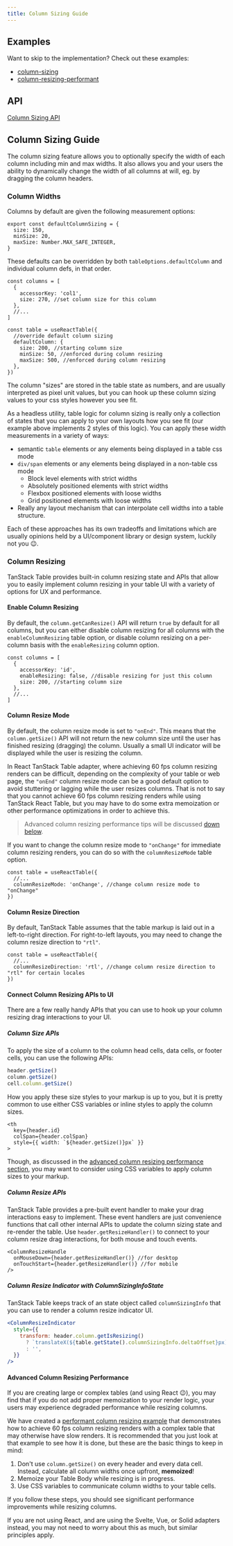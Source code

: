 ```yaml
---
title: Column Sizing Guide
---
```


## Examples

Want to skip to the implementation? Check out these examples:

- [column-sizing](../framework/react/examples/column-sizing)
- [column-resizing-performant](../framework/react/examples/column-resizing-performant)

## API

[Column Sizing API](/table/latest/docs/api/features/column-sizing)

## Column Sizing Guide

The column sizing feature allows you to optionally specify the width of each column including min and max widths. It also allows you and your users the ability to dynamically change the width of all columns at will, eg. by dragging the column headers.

### Column Widths

Columns by default are given the following measurement options:

```tsx
export const defaultColumnSizing = {
  size: 150,
  minSize: 20,
  maxSize: Number.MAX_SAFE_INTEGER,
}
```

These defaults can be overridden by both `tableOptions.defaultColumn` and individual column defs, in that order.

```tsx
const columns = [
  {
    accessorKey: 'col1',
    size: 270, //set column size for this column
  },
  //...
]

const table = useReactTable({
  //override default column sizing
  defaultColumn: {
    size: 200, //starting column size
    minSize: 50, //enforced during column resizing
    maxSize: 500, //enforced during column resizing
  },
})
```

The column "sizes" are stored in the table state as numbers, and are usually interpreted as pixel unit values, but you can hook up these column sizing values to your css styles however you see fit.

As a headless utility, table logic for column sizing is really only a collection of states that you can apply to your own layouts how you see fit (our example above implements 2 styles of this logic). You can apply these width measurements in a variety of ways:

- semantic `table` elements or any elements being displayed in a table css mode
- `div/span` elements or any elements being displayed in a non-table css mode
  - Block level elements with strict widths
  - Absolutely positioned elements with strict widths
  - Flexbox positioned elements with loose widths
  - Grid positioned elements with loose widths
- Really any layout mechanism that can interpolate cell widths into a table structure.

Each of these approaches has its own tradeoffs and limitations which are usually opinions held by a UI/component library or design system, luckily not you 😉.

### Column Resizing

TanStack Table provides built-in column resizing state and APIs that allow you to easily implement column resizing in your table UI with a variety of options for UX and performance.

#### Enable Column Resizing

By default, the `column.getCanResize()` API will return `true` by default for all columns, but you can either disable column resizing for all columns with the `enableColumnResizing` table option, or disable column resizing on a per-column basis with the `enableResizing` column option.

```tsx
const columns = [
  {
    accessorKey: 'id',
    enableResizing: false, //disable resizing for just this column
    size: 200, //starting column size
  },
  //...
]
```

#### Column Resize Mode

By default, the column resize mode is set to `"onEnd"`. This means that the `column.getSize()` API will not return the new column size until the user has finished resizing (dragging) the column. Usually a small UI indicator will be displayed while the user is resizing the column.

In React TanStack Table adapter, where achieving 60 fps column resizing renders can be difficult, depending on the complexity of your table or web page, the `"onEnd"` column resize mode can be a good default option to avoid stuttering or lagging while the user resizes columns. That is not to say that you cannot achieve 60 fps column resizing renders while using TanStack React Table, but you may have to do some extra memoization or other performance optimizations in order to achieve this.

> Advanced column resizing performance tips will be discussed [down below](#advanced-column-resizing-performance).

If you want to change the column resize mode to `"onChange"` for immediate column resizing renders, you can do so with the `columnResizeMode` table option.

```tsx
const table = useReactTable({
  //...
  columnResizeMode: 'onChange', //change column resize mode to "onChange"
})
```

#### Column Resize Direction

By default, TanStack Table assumes that the table markup is laid out in a left-to-right direction. For right-to-left layouts, you may need to change the column resize direction to `"rtl"`.

```tsx
const table = useReactTable({
  //...
  columnResizeDirection: 'rtl', //change column resize direction to "rtl" for certain locales
})
```

#### Connect Column Resizing APIs to UI

There are a few really handy APIs that you can use to hook up your column resizing drag interactions to your UI.

##### Column Size APIs

To apply the size of a column to the column head cells, data cells, or footer cells, you can use the following APIs:

```ts
header.getSize()
column.getSize()
cell.column.getSize()
```

How you apply these size styles to your markup is up to you, but it is pretty common to use either CSS variables or inline styles to apply the column sizes.

```tsx
<th
  key={header.id}
  colSpan={header.colSpan}
  style={{ width: `${header.getSize()}px` }}
>
```

Though, as discussed in the [advanced column resizing performance section](#advanced-column-resizing-performance), you may want to consider using CSS variables to apply column sizes to your markup.

##### Column Resize APIs

TanStack Table provides a pre-built event handler to make your drag interactions easy to implement. These event handlers are just convenience functions that call other internal APIs to update the column sizing state and re-render the table. Use `header.getResizeHandler()` to connect to your column resize drag interactions, for both mouse and touch events.

```tsx
<ColumnResizeHandle
  onMouseDown={header.getResizeHandler()} //for desktop
  onTouchStart={header.getResizeHandler()} //for mobile
/>
```

##### Column Resize Indicator with ColumnSizingInfoState

TanStack Table keeps track of an state object called `columnSizingInfo` that you can use to render a column resize indicator UI.

```jsx
<ColumnResizeIndicator
  style={{
    transform: header.column.getIsResizing()
      ? `translateX(${table.getState().columnSizingInfo.deltaOffset}px)`
      : '',
  }}
/>
```

#### Advanced Column Resizing Performance

If you are creating large or complex tables (and using React 😉), you may find that if you do not add proper memoization to your render logic, your users may experience degraded performance while resizing columns.

We have created a [performant column resizing example](../framework/react/examples/column-resizing-performant) that demonstrates how to achieve 60 fps column resizing renders with a complex table that may otherwise have slow renders. It is recommended that you just look at that example to see how it is done, but these are the basic things to keep in mind:

1. Don't use `column.getSize()` on every header and every data cell. Instead, calculate all column widths once upfront, **memoized**!
2. Memoize your Table Body while resizing is in progress.
3. Use CSS variables to communicate column widths to your table cells.

If you follow these steps, you should see significant performance improvements while resizing columns.

If you are not using React, and are using the Svelte, Vue, or Solid adapters instead, you may not need to worry about this as much, but similar principles apply.

